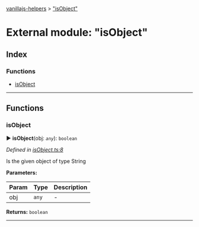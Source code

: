 [vanillajs-helpers](../README.md) > ["isObject"](../modules/_isobject_.md)



# External module: "isObject"

## Index

### Functions

* [isObject](_isobject_.md#isobject)



---
## Functions
<a id="isobject"></a>

###  isObject

► **isObject**(obj: *`any`*): `boolean`



*Defined in [isObject.ts:8](https://github.com/Tokimon/vanillajs-helpers/blob/255013e/isObject.ts#L8)*



Is the given object of type String


**Parameters:**

| Param | Type | Description |
| ------ | ------ | ------ |
| obj | `any`   |  - |





**Returns:** `boolean`





___


